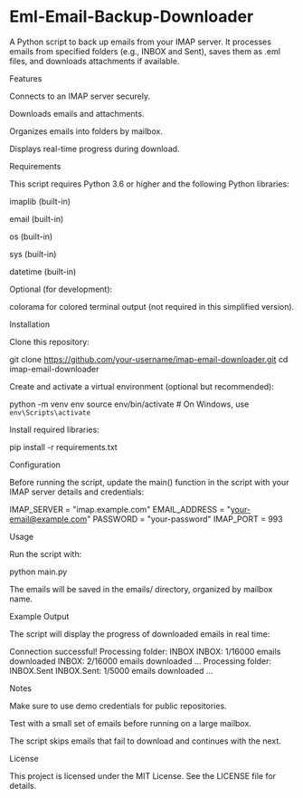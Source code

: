 # Eml-Email-Backup-Downloader
A Python script to back up emails from your IMAP server. It processes emails from specified folders (e.g., INBOX and Sent), saves them as .eml files, and downloads attachments if available.


Features

Connects to an IMAP server securely.

Downloads emails and attachments.

Organizes emails into folders by mailbox.

Displays real-time progress during download.

Requirements

This script requires Python 3.6 or higher and the following Python libraries:

imaplib (built-in)

email (built-in)

os (built-in)

sys (built-in)

datetime (built-in)

Optional (for development):

colorama for colored terminal output (not required in this simplified version).

Installation

Clone this repository:

git clone https://github.com/your-username/imap-email-downloader.git
cd imap-email-downloader

Create and activate a virtual environment (optional but recommended):

python -m venv env
source env/bin/activate  # On Windows, use `env\Scripts\activate`

Install required libraries:

pip install -r requirements.txt

Configuration

Before running the script, update the main() function in the script with your IMAP server details and credentials:

IMAP_SERVER = "imap.example.com"
EMAIL_ADDRESS = "your-email@example.com"
PASSWORD = "your-password"
IMAP_PORT = 993

Usage

Run the script with:

python main.py

The emails will be saved in the emails/ directory, organized by mailbox name.

Example Output

The script will display the progress of downloaded emails in real time:

Connection successful!
Processing folder: INBOX
INBOX: 1/16000 emails downloaded
INBOX: 2/16000 emails downloaded
...
Processing folder: INBOX.Sent
INBOX.Sent: 1/5000 emails downloaded
...

Notes

Make sure to use demo credentials for public repositories.

Test with a small set of emails before running on a large mailbox.

The script skips emails that fail to download and continues with the next.

License

This project is licensed under the MIT License. See the LICENSE file for details.

